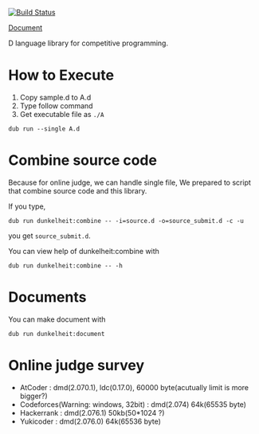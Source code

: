 [![Build Status](http://drone.yosupo.com/api/badges/yosupo06/dunkelheit/status.svg)](http://drone.yosupo.com/yosupo06/dunkelheit)

[Document](https://yosupo06.github.io/dunkelheit/)

D language library for competitive programming.

# How to Execute

1. Copy sample.d to A.d
2. Type follow command
3. Get executable file as `./A`

```
dub run --single A.d
```

# Combine source code

Because for online judge, we can handle single file,
We prepared to script that combine source code and this library.

If you type,

```
dub run dunkelheit:combine -- -i=source.d -o=source_submit.d -c -u
```

you get `source_submit.d`.

You can view help of dunkelheit:combine with

```
dub run dunkelheit:combine -- -h
```

# Documents

You can make document with

```
dub run dunkelheit:document
```


# Online judge survey

- AtCoder : dmd(2.070.1), ldc(0.17.0), 60000 byte(acutually limit is more bigger?)
- Codeforces(Warning: windows, 32bit) : dmd(2.074) 64k(65535 byte)
- Hackerrank : dmd(2.076.1) 50kb(50*1024 ?)
- Yukicoder : dmd(2.076.0) 64k(65536 byte)
